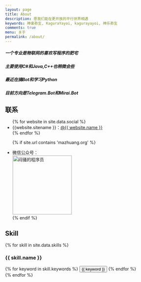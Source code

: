 ```yaml
---
layout: page
title: About
description: 愿我们能在更开放的平行世界相遇
keywords: 神楽弥生, KaguraYayoi, kagurayayoi, 神乐弥生
comments: true
menu: 关于
permalink: /about/
---
```


##### 一个专业是物联网的喜欢写程序的肥宅

##### 主要使用C#和Java,C++也稍微会些

##### 最近在搞Bot和学习Python

##### 目前方向是Telegram.Bot和Mirai.Bot

## 联系

<ul>
{% for website in site.data.social %}
<li>{{website.sitename }}：<a href="{{ website.url }}" target="_blank">@{{ website.name }}</a></li>
{% endfor %}


{% if site.url contains 'mazhuang.org' %}
<li>
微信公众号：<br />
<img style="height:192px;width:192px;border:1px solid lightgrey;" src="{{ assets_base_url }}/assets/images/qrcode.jpg" alt="闷骚的程序员" />
</li>
{% endif %}
</ul>


## Skill 

{% for skill in site.data.skills %}
### {{ skill.name }}
<div class="btn-inline">
{% for keyword in skill.keywords %}
<button class="btn btn-outline" type="button">{{ keyword }}</button>
{% endfor %}
</div>
{% endfor %}
